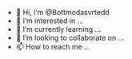 - 👋 Hi, I’m @Bottmodasvrtedd
- 👀 I’m interested in ...
- 🌱 I’m currently learning ...
- 💞️ I’m looking to collaborate on ...
- 📫 How to reach me ...

<!---
Bottmodasvrtedd/Bottmodasvrtedd is a ✨ special ✨ repository because its `README.md` (this file) appears on your GitHub profile.
You can click the Preview link to take a look at your changes.
--->
